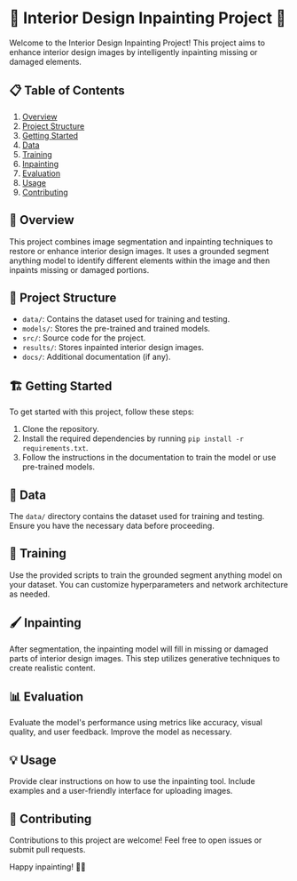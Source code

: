 # 🎨 Interior Design Inpainting Project  🏡

Welcome to the Interior Design Inpainting Project! 
This project aims to enhance interior design images by intelligently inpainting missing or damaged elements. 

## 📋 Table of Contents
1. [Overview](#overview)
2. [Project Structure](#project-structure)
3. [Getting Started](#getting-started)
4. [Data](#data)
5. [Training](#training)
6. [Inpainting](#inpainting)
7. [Evaluation](#evaluation)
8. [Usage](#usage)
9. [Contributing](#contributing)

## 🚀 Overview
This project combines image segmentation and inpainting techniques to restore or enhance interior design images. It uses a grounded segment anything model to identify different elements within the image and then inpaints missing or damaged portions.

## 📁 Project Structure
- `data/`: Contains the dataset used for training and testing.
- `models/`: Stores the pre-trained and trained models.
- `src/`: Source code for the project.
- `results/`: Stores inpainted interior design images.
- `docs/`: Additional documentation (if any).

## 🏗️ Getting Started
To get started with this project, follow these steps:
1. Clone the repository.
2. Install the required dependencies by running `pip install -r requirements.txt`.
3. Follow the instructions in the documentation to train the model or use pre-trained models.

## 📂 Data
The `data/` directory contains the dataset used for training and testing. Ensure you have the necessary data before proceeding.

## 🧠 Training
Use the provided scripts to train the grounded segment anything model on your dataset. You can customize hyperparameters and network architecture as needed.

## 🖌️ Inpainting
After segmentation, the inpainting model will fill in missing or damaged parts of interior design images. This step utilizes generative techniques to create realistic content.

## 📊 Evaluation
Evaluate the model's performance using metrics like accuracy, visual quality, and user feedback. Improve the model as necessary.

## 💡 Usage
Provide clear instructions on how to use the inpainting tool. Include examples and a user-friendly interface for uploading images.

## 🤝 Contributing
Contributions to this project are welcome! Feel free to open issues or submit pull requests.

Happy inpainting! 🎨🏡
